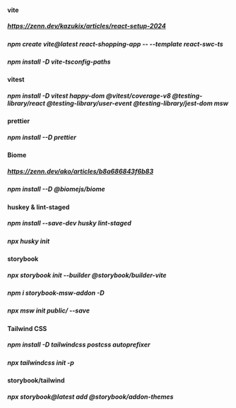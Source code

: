 #### vite
##### https://zenn.dev/kazukix/articles/react-setup-2024
##### npm create vite@latest react-shopping-app -- --template react-swc-ts
##### npm install -D vite-tsconfig-paths

#### vitest
##### npm install -D vitest happy-dom @vitest/coverage-v8 @testing-library/react @testing-library/user-event @testing-library/jest-dom msw

#### prettier
##### npm install --D prettier

#### Biome
##### https://zenn.dev/ako/articles/b8a686843f6b83
##### npm install --D @biomejs/biome

#### huskey & lint-staged
##### npm install --save-dev husky lint-staged
##### npx husky init

#### storybook
##### npx storybook init --builder @storybook/builder-vite
##### npm i storybook-msw-addon -D
##### npx msw init public/ --save

#### Tailwind CSS
##### npm install -D tailwindcss postcss autoprefixer
##### npx tailwindcss init -p

#### storybook/tailwind
##### npx storybook@latest add @storybook/addon-themes
